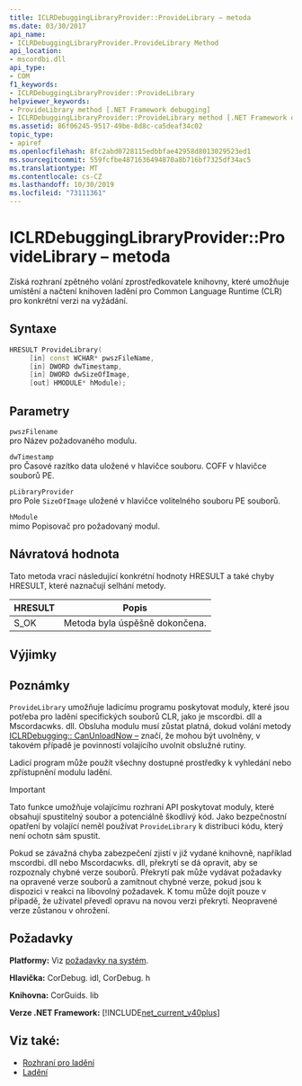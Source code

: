 ```yaml
---
title: ICLRDebuggingLibraryProvider::ProvideLibrary – metoda
ms.date: 03/30/2017
api_name:
- ICLRDebuggingLibraryProvider.ProvideLibrary Method
api_location:
- mscordbi.dll
api_type:
- COM
f1_keywords:
- ICLRDebuggingLibraryProvider::ProvideLibrary
helpviewer_keywords:
- ProvideLibrary method [.NET Framework debugging]
- ICLRDebuggingLibraryProvider::ProvideLibrary method [.NET Framework debugging]
ms.assetid: 86f06245-9517-49be-8d8c-ca5deaf34c02
topic_type:
- apiref
ms.openlocfilehash: 8fc2abd0728115edbbfae42958d8013029523ed1
ms.sourcegitcommit: 559fcfbe4871636494870a8b716bf7325df34ac5
ms.translationtype: MT
ms.contentlocale: cs-CZ
ms.lasthandoff: 10/30/2019
ms.locfileid: "73111361"
---
```

# <a name="iclrdebugginglibraryproviderprovidelibrary-method"></a>ICLRDebuggingLibraryProvider::ProvideLibrary – metoda

Získá rozhraní zpětného volání zprostředkovatele knihovny, které umožňuje umístění a načtení knihoven ladění pro Common Language Runtime (CLR) pro konkrétní verzi na vyžádání.

## <a name="syntax"></a>Syntaxe

```cpp
HRESULT ProvideLibrary(
     [in] const WCHAR* pwszFileName,
     [in] DWORD dwTimestamp,
     [in] DWORD dwSizeOfImage,
     [out] HMODULE* hModule);
```

## <a name="parameters"></a>Parametry

`pwszFilename` \
pro Název požadovaného modulu.

`dwTimestamp` \
pro Časové razítko data uložené v hlavičce souboru. COFF v hlavičce souborů PE.

`pLibraryProvider` \
pro Pole `SizeOfImage` uložené v hlavičce volitelného souboru PE souborů.

`hModule` \
mimo Popisovač pro požadovaný modul.

## <a name="return-value"></a>Návratová hodnota

Tato metoda vrací následující konkrétní hodnoty HRESULT a také chyby HRESULT, které naznačují selhání metody.

|HRESULT|Popis|
|-------------|-----------------|
|S_OK|Metoda byla úspěšně dokončena.|

## <a name="exceptions"></a>Výjimky

## <a name="remarks"></a>Poznámky

`ProvideLibrary` umožňuje ladicímu programu poskytovat moduly, které jsou potřeba pro ladění specifických souborů CLR, jako je mscordbi. dll a Mscordacwks. dll. Obsluha modulu musí zůstat platná, dokud volání metody [ICLRDebugging:: CanUnloadNow –](../../../../docs/framework/unmanaged-api/debugging/iclrdebugging-canunloadnow-method.md) značí, že mohou být uvolněny, v takovém případě je povinností volajícího uvolnit obslužné rutiny.

Ladicí program může použít všechny dostupné prostředky k vyhledání nebo zpřístupnění modulu ladění.

> [!IMPORTANT]
> Tato funkce umožňuje volajícímu rozhraní API poskytovat moduly, které obsahují spustitelný soubor a potenciálně škodlivý kód. Jako bezpečnostní opatření by volající neměl používat `ProvideLibrary` k distribuci kódu, který není ochotn sám spustit.
>
> Pokud se závažná chyba zabezpečení zjistí v již vydané knihovně, například mscordbi. dll nebo Mscordacwks. dll, překrytí se dá opravit, aby se rozpoznaly chybné verze souborů. Překrytí pak může vydávat požadavky na opravené verze souborů a zamítnout chybné verze, pokud jsou k dispozici v reakci na libovolný požadavek. K tomu může dojít pouze v případě, že uživatel převedl opravu na novou verzi překrytí. Neopravené verze zůstanou v ohrožení.

## <a name="requirements"></a>Požadavky

**Platformy:** Viz [požadavky na systém](../../../../docs/framework/get-started/system-requirements.md).

**Hlavička:** CorDebug. idl, CorDebug. h

**Knihovna:** CorGuids. lib

**Verze .NET Framework:** [!INCLUDE[net_current_v40plus](../../../../includes/net-current-v40plus-md.md)]

## <a name="see-also"></a>Viz také:

- [Rozhraní pro ladění](../../../../docs/framework/unmanaged-api/debugging/debugging-interfaces.md)
- [Ladění](../../../../docs/framework/unmanaged-api/debugging/index.md)
